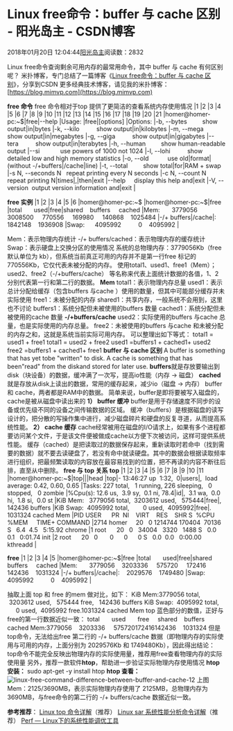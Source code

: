 
# Linux free命令：buffer 与 cache 区别 - 阳光岛主 - CSDN博客

2018年01月20日 12:04:44[阳光岛主](https://me.csdn.net/sunboy_2050)阅读数：2832


Linux free命令查询剩余可用内存的最常用命令，其中 buffer 与 cache 有何区别呢？
米扑博客，专门总结了一篇博客《[Linux free命令：buffer 与 cache 区别](https://blog.mimvp.com/article/16951.html)》，分享到CSDN
更多经典技术博客，请见我的米扑博客：[https://blog.mimvp.com](https://blog.mimvp.com)

**free 命令**
free 命令相对于top 提供了更简洁的查看系统内存使用情况
|1
|2
|3
|4
|5
|6
|7
|8
|9
|10
|11
|12
|13
|14
|15
|16
|17
|18
|19
|20
|21
|homer@homer-pc:~$|free|--help
|Usage:
|free|[options]
|Options:
|-b, --bytes         show output|in|bytes
|-k, --kilo          show output|in|kilobytes
|-m, --mega          show output|in|megabytes
|-g, --giga          show output|in|gigabytes
|--tera          show output|in|terabytes
|-h, --human         show human-readable output
|--si            use powers of 1000 not 1024
|-l, --lohi          show detailed low and high memory statistics
|-o, --old           use old|format|(without -/+buffers|/cache|line)
|-t, --total         show total|for|RAM + swap
|-s N, --seconds N   repeat printing every N seconds
|-c N, --count N     repeat printing N|times|,|then|exit
|--help     display this help and|exit
|-V, --version  output version information and|exit
|

**free 实例**
|1
|2
|3
|4
|5
|6
|homer@homer-pc:~$
|homer@homer-pc:~$|free
|total       used|free|shared    buffers     cached
|Mem:       3779056    3008500     770556     169980     140868    1025484
|-/+ buffers|/cache|:    1842148    1936908
|Swap:      4095992          0    4095992
|

Mem：表示物理内存统计
-/+ buffers/cached：表示物理内存的缓存统计
Swap：表示硬盘上交换分区的使用情况
系统的总物理内存：3779056Kb（free 默认单位为 kb），但系统当前真正可用的内存并不是第一行free 标记的 770556Kb，它仅代表未被分配的内存。
使用total1、used1、free1（Mem）；used2、free2（-/+buffers/cache） 等名称来代表上面统计数据的各值，1、2 分别代表第一行和第二行的数据。
**Mem**
total1：表示物理内存总量
used1：表示总计分配给缓存（包含buffers 与cache ）使用的数量，但其中可能部分缓存并未实际使用
free1：未被分配的内存
shared1：共享内存，一般系统不会用到，这里也不讨论
buffers1：系统分配但未被使用的buffers 数量
cached1：系统分配但未被使用的cache 数量
**-/+buffers/cache**
used2：实际使用的buffers 与cache 总量，也是实际使用的内存总量。
free2：未被使用的buffers 与cache 和未被分配的内存之和，这就是系统当前实际可用内存。
可以整理出如下等式：
total1 = used1 + free1
total1 = used2 + free2
used1 =buffers1 + cached1+ used2
free2 =buffers1 + cached1+ free1
**buffer 与 cache 区别**
A buffer is something that has yet tobe "written" to disk.
A cache is something that has been"read" from the diskand stored for later use.
**buffers**就是存放要输出到disk（块设备）的数据，缓冲满了一次写，提高io性能（内存 -> 磁盘）
**cached**就是存放从disk上读出的数据，常用的缓存起来，减少io（磁盘 -> 内存）
buffer 和 cache，两者都是RAM中的数据。
简单来说，buffer是即将要被写入磁盘的，cache是被从磁盘中读出来的
**1） buffer 缓冲**
buffer是用于存储速度不同步的设备或优先级不同的设备之间传输数据的区域。
缓冲（buffers）是根据磁盘的读写设计的，把分散的写操作集中进行，减少磁盘碎片和硬盘的反复寻道，从而提高系统性能。
**2） cache 缓存**
cache经常被用在磁盘的I/O请求上，如果有多个进程都要访问某个文件，于是该文件便被做成cache以方便下次被访问，这样可提供系统性能。
缓存（cached）是把读取过的数据保存起来，重新读取时若命中（找到需要的数据）就不要去读硬盘了，若没有命中就读硬盘。其中的数据会根据读取频率进行组织，把最频繁读取的内容放在最容易找到的位置，把不再读的内容不断往后排，直至从中删除。
**free 与 top 关系**
**top**
|1
|2
|3
|4
|5
|6
|7
|8
|9
|10
|11
|homer@homer-pc:~$|top|||head
|top|- 13:46:27 up  1:32,  0|users|,  load average: 0.42, 0.60, 0.65
|Tasks: 227 total,   1 running, 226 sleeping,   0 stopped,   0 zombie
|%Cpu(s): 12.6 us,  3.9 sy,  0.1 ni, 78.4|id|,  3.1 wa,  0.0 hi,  1.8 si,  0.0 st
|KiB Mem:   3779056 total,  3203612 used,   575444|free|,   142436 buffers
|KiB Swap:  4095992 total,        0 used,  4095992|free|.  1031324 cached Mem
|PID USER      PR  NI    VIRT    RES    SHR S  %CPU %MEM     TIME+ COMMAND
|2714 homer     20   0 1214744 170404  70136 S   6.4  4.5   5:15.92 chrome
|1 root      20   0   34004   3320   1488 S   0.0  0.1   0:01.74 init
|2 root      20   0       0      0      0 S   0.0  0.0   0:00.00 kthreadd
|

**free**
|1
|2
|3
|4
|5
|homer@homer-pc:~$|free
|total       used|free|shared    buffers     cached
|Mem:       3779056    3203336     575720     172416     142436    1031324
|-/+ buffers|/cache|:    2029576    1749480
|Swap:      4095992          0    4095992
|

抽取上面 top 和 free 的mem 做对比，如下：
KiB Mem:3779056 total,  3203612 used,   575444 free,   142436 buffers
KiB Swap:  4095992 total,        0 used,  4095992 free.1031324 cached Mem
top 蓝色部分的数值，正好与free的第一行数据近似一致：
total       used       free     shared    buffers     cached
Mem:3779056    3203336     575720172416142436    1031324
但是top命令，无法给出free 第二行的 -/+ buffers/cache 数据（即物理内存的实际使用与可用的内存，上面分别为 2029576Kb 和 1749480Kb），因此得出结论：
top命令不能完全反映出物理内存的实际使用量，推荐用free查看物理内存的实际使用量
另外，推荐一款软件**htop**，帮助进一步验证实际物理内存使用情况
**htop 安装：**
sudo apt-get -y install htop
**htop 查看：**
![linux-free-command-difference-between-buffer-and-cache-12](https://blog.mimvp.com/wp-content/uploads/2017/11/linux-free-command-difference-between-buffer-and-cache-12.png)
上图 Mem：2125/3690MB，表示实际物理内存使用了 2125MB，总物理内存为 3690MB，与free命令的第二行的 -/+ buffers/cache 数据近似一致。

**参考推荐**：
[Linux top 命令详解](https://blog.mimvp.com/article/11229.html)（推荐）
[Linux sar 系统性能分析命令详解](https://blog.mimvp.com/article/16228.html)（推荐）
[Perf — Linux下的系统性能调优工具](https://blog.mimvp.com/article/15661.html)


